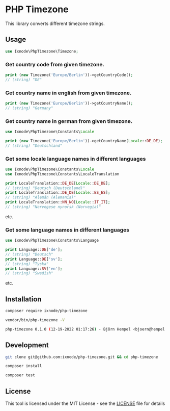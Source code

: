 # PHP Timezone

This library converts different timezone strings.

## Usage

```php
use Ixnode\PhpTimezone\Timezone;
```

### Get country code from given timezone.

```php
print (new Timezone('Europe/Berlin'))->getCountryCode();
// (string) "DE"
```

### Get country name in english from given timezone.

```php
print (new Timezone('Europe/Berlin'))->getCountryName();
// (string) "Germany"
```

### Get country name in german from given timezone.

```php
use Ixnode\PhpTimezone\Constants\Locale

print (new Timezone('Europe/Berlin'))->getCountryName(Locale::DE_DE);
// (string) "Deutschland"
```

### Get some locale language names in different languages

```php
use Ixnode\PhpTimezone\Constants\Locale
use Ixnode\PhpTimezone\Constants\LocaleTranslation

print LocaleTranslation::DE_DE[Locale::DE_DE];
// (string) "Deutsch (Deutschland)"
print LocaleTranslation::DE_DE[Locale::ES_ES];
// (string) "Alemán (Alemania)"
print LocaleTranslation::NN_NO[Locale::IT_IT];
// (string) "Norvegese nynorsk (Norvegia)"
```

etc.

### Get some language names in different languages

```php
use Ixnode\PhpTimezone\Constants\Language

print Language::DE['de'];
// (string) "Deutsch"
print Language::DE['sv'];
// (string) "Tyska"
print Language::SV['en'];
// (string) "Swedish"
```

etc.

## Installation

```bash
composer require ixnode/php-timezone
```

```bash
vendor/bin/php-timezone -V
```

```bash
php-timezone 0.1.0 (12-19-2022 01:17:26) - Björn Hempel <bjoern@hempel.li>
```

## Development

```bash
git clone git@github.com:ixnode/php-timezone.git && cd php-timezone
```

```bash
composer install
```

```bash
composer test
```

## License

This tool is licensed under the MIT License - see the [LICENSE](/LICENSE) file for details